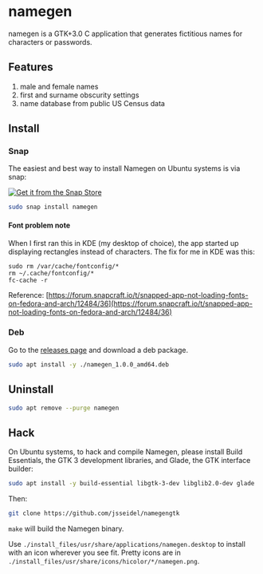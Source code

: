 # namegen
namegen is a GTK+3.0 C application that generates fictitious names for characters or passwords.

## Features
1. male and female names
1. first and surname obscurity settings
1. name database from public US Census data

## Install

### Snap

The easiest and best way to install Namegen on Ubuntu systems is via snap:

[![Get it from the Snap Store](https://snapcraft.io/static/images/badges/en/snap-store-white.svg)](https://snapcraft.io/namegen)

```bash
sudo snap install namegen
```

#### Font problem note

When I first ran this in KDE (my desktop of choice), the app started up displaying rectangles instead of characters. The fix for me in KDE was this:

```
sudo rm /var/cache/fontconfig/*
rm ~/.cache/fontconfig/*
fc-cache -r
```

Reference: [https://forum.snapcraft.io/t/snapped-app-not-loading-fonts-on-fedora-and-arch/12484/36](https://forum.snapcraft.io/t/snapped-app-not-loading-fonts-on-fedora-and-arch/12484/36)

### Deb

Go to the [releases page](https://github.com/jsseidel/namegengtk/releases) and
download a deb package.

```bash
sudo apt install -y ./namegen_1.0.0_amd64.deb
```

## Uninstall

```bash
sudo apt remove --purge namegen
```

## Hack

On Ubuntu systems, to hack and compile Namegen, please install Build
Essentials, the GTK 3 development libraries, and Glade, the GTK interface
builder:

```bash
sudo apt install -y build-essential libgtk-3-dev libglib2.0-dev glade
```

Then:

```bash
git clone https://github.com/jsseidel/namegengtk
```

`make` will build the Namegen binary.

Use `./install_files/usr/share/applications/namegen.desktop` to install with an
icon wherever you see fit. Pretty icons are in
`./install_files/usr/share/icons/hicolor/*/namegen.png`.

